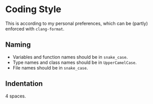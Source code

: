 # Coding Style

This is according to my personal preferences, which can be (partly) enforced with `clang-format`.

## Naming

* Variables and function names should be in `snake_case`.
* Type names and class names should be in `UpperCamelCase`.
* File names should be in `snake_case`.

## Indentation

4 spaces.
